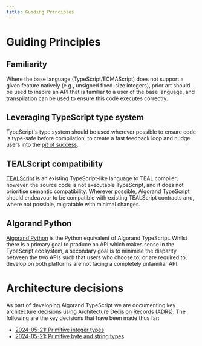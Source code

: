 ```yaml
---
title: Guiding Principles
---
```


# Guiding Principles

## Familiarity

Where the base language (TypeScript/ECMAScript) does not support a given feature natively (e.g., unsigned fixed-size integers),
prior art should be used to inspire an API that is familiar to a user of the base language, and transpilation can be used to
ensure this code executes correctly.

## Leveraging TypeScript type system

TypeScript's type system should be used wherever possible to ensure code is type-safe before compilation, to create a fast
feedback loop and nudge users into the [pit of success](https://blog.codinghorror.com/falling-into-the-pit-of-success/).

## TEALScript compatibility

[TEALScript](https://github.com/algorandfoundation/tealscript/) is an existing TypeScript-like language to TEAL compiler; however, the source code is not executable TypeScript, and it does not prioritise semantic compatibility. Wherever possible, Algorand TypeScript should endeavour to be compatible with existing TEALScript contracts and, where not possible, migratable with minimal changes.

## Algorand Python

[Algorand Python](https://algorandfoundation.github.io/puya/) is the Python equivalent of Algorand TypeScript. Whilst there is a primary goal to produce an API which makes sense in the TypeScript ecosystem, a secondary goal is to minimise the disparity between the two APIs such that users who choose to, or are required to, develop on both platforms are not facing a completely unfamiliar API.

# Architecture decisions

As part of developing Algorand TypeScript we are documenting key architecture decisions using [Architecture Decision Records (ADRs)](https://adr.github.io/). The following are the key decisions that have been made thus far:

- [2024-05-21: Primitive integer types](./architecture-decisions/2024-05-21_primitive-integer-types.md)
- [2024-05-21: Primitive byte and string types](./architecture-decisions/2024-05-21_primitive-bytes-and-strings.md)
